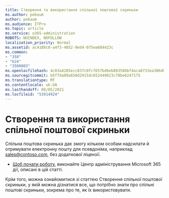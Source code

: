 ```yaml
---
title: Створення та використання спільної поштової скриньки
ms.author: pebaum
author: pebaum
ms.audience: ITPro
ms.topic: article
ms.service: o365-administration
ROBOTS: NOINDEX, NOFOLLOW
localization_priority: Normal
ms.assetid: ac4188c0-a4f3-4852-9ed4-075ea684423c
ms.common:
- "358"
- "624"
- "3500003"
ms.openlocfilehash: 4c03a4285ecc837c0fc7657bd6eb893586bf4aca0733ea306d6f6c783ff402d6
ms.sourcegitcommit: b5f7da89a650d2915dc652449623c78be6247175
ms.translationtype: MT
ms.contentlocale: uk-UA
ms.lasthandoff: 08/05/2021
ms.locfileid: "53914924"
---
```

# <a name="create-and-use-a-shared-mailbox"></a>Створення та використання спільної поштової скриньки

Спільна поштова скринька дає змогу кільком особам надсилати й отримувати електронну пошту для псевдоніма, наприклад sales@contoso.com, без додаткової ліцензії.
  
- [Щоб почати роботу,](https://portal.office.com/AdminPortal/Home#/AssistedGuide/addemailoptions) виконайте Центр адміністрування Microsoft 365 дії, описані в цій статті. 

Крім того, [](https://docs.microsoft.com/microsoft-365/admin/email/create-a-shared-mailbox) можна ознайомитися зі статтею Створення спільної поштової скриньки, у якій можна дізнатися все, що потрібно знати про спільні поштові скриньки, зокрема про те, як їх використовувати.
  